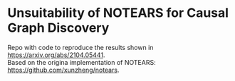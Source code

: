 # Unsuitability of NOTEARS for Causal Graph Discovery
Repo with code to reproduce the results shown in https://arxiv.org/abs/2104.05441.  
Based on the origina implementation of NOTEARS: https://github.com/xunzheng/notears.
